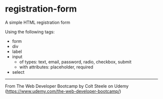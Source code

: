 # registration-form
A simple HTML registration form

Using the following tags:
- form
- div
- label
- input
    - of types: text, email, password, radio, checkbox, submit
    - with attributes: placeholder, required
- select

-----------------------------------------------------------------------------------------------------------
From The Web Developer Bootcamp by Colt Steele on Udemy (https://www.udemy.com/the-web-developer-bootcamp/)
